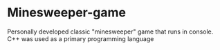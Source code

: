 # Minesweeper-game
Personally developed classic "minesweeper" game that runs in console. C++ was used as a primary programming language
